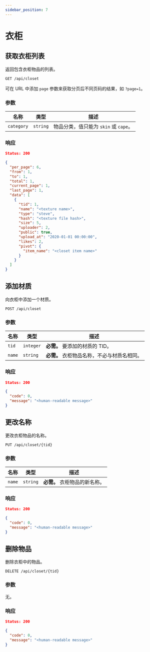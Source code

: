 ```yaml
---
sidebar_position: 7
---
```


# 衣柜

## 获取衣柜列表

返回包含衣柜物品的列表。

```
GET /api/closet
```

可在 URL 中添加 `page` 参数来获取分页后不同页码的结果，如 `?page=1`。

### 参数

| 名称       | 类型     | 描述                                  |
| ---------- | -------- | ------------------------------------- |
| `category` | `string` | 物品分类，值只能为 `skin` 或 `cape`。 |

### 响应

```json
Status: 200

{
  "per_page": 6,
  "from": 1,
  "to": 1,
  "total": 1,
  "current_page": 1,
  "last_page": 1,
  "data": [
    {
      "tid": 1,
      "name": "<texture name>",
      "type": "steve",
      "hash": "<texture file hash>",
      "size": 5,
      "uploader": 2,
      "public": true,
      "upload_at": "2020-01-01 00:00:00",
      "likes": 2,
      "pivot": {
        "item_name": "<closet item name>"
      }
    }
  ]
}
```

## 添加材质

向衣柜中添加一个材质。

```
POST /api/closet
```

### 参数

| 名称   | 类型      | 描述                                        |
| ------ | --------- | ------------------------------------------- |
| `tid`  | `integer` | **必需。** 要添加的材质的 TID。             |
| `name` | `string`  | **必需。** 衣柜物品名称，不必与材质名相同。 |

### 响应

```json
Status: 200

{
  "code": 0,
  "message": "<human-readable message>"
}
```

## 更改名称

更改衣柜物品的名称。

```
PUT /api/closet/{tid}
```

### 参数

| 名称   | 类型     | 描述                          |
| ------ | -------- | ----------------------------- |
| `name` | `string` | **必需。** 衣柜物品的新名称。 |

### 响应

```json
Status: 200

{
  "code": 0,
  "message": "<human-readable message>"
}
```

## 删除物品

删除衣柜中的物品。

```
DELETE /api/closet/{tid}
```

### 参数

无。

### 响应

```json
Status: 200

{
  "code": 0,
  "message": "<human-readable message>"
}
```
